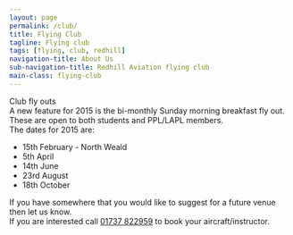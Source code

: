 ```yaml
---
layout: page
permalink: /club/
title: Flying Club
tagline: Flying club
tags: [flying, club, redhill]
navigation-title: About Us
sub-navigation-title: Redhill Aviation flying club
main-class: flying-club
---
```


<div class="title">Club fly outs</div>

<div class="text">A new feature for 2015 is the bi-monthly Sunday morning breakfast fly out. These are open to both students and PPL/LAPL members.</div>
<div class="text">The dates for 2015 are:</div>

<ul>
<li>15th February - North Weald</li>
<li>5th April</li>
<li>14th June</li>
<li>23rd August</li>
<li>18th October</li>
</ul>

<div class="text">If you have somewhere that you would like to suggest for a future venue then let us know.</div>

<div class="text">If you are interested call <a href="01737 822959" class="tel">01737 822959</a> to book your aircraft/instructor.</div>
